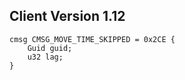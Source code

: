 ## Client Version 1.12

```rust,ignore
cmsg CMSG_MOVE_TIME_SKIPPED = 0x2CE {
    Guid guid;    
    u32 lag;    
}

```

